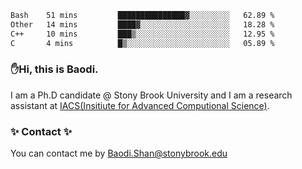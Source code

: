 <!--START_SECTION:waka-->

```txt
Bash    51 mins         ███████████████▓░░░░░░░░░   62.89 %
Other   14 mins         ████▓░░░░░░░░░░░░░░░░░░░░   18.28 %
C++     10 mins         ███▒░░░░░░░░░░░░░░░░░░░░░   12.95 %
C       4 mins          █▒░░░░░░░░░░░░░░░░░░░░░░░   05.89 %
```

<!--END_SECTION:waka-->

### ✋Hi, this is Baodi. 

I am a Ph.D candidate @ Stony Brook University and I am a research assistant at [IACS(Insitiute for Advanced Computional Science)](https://iacs.stonybrook.edu/).

### ✨ Contact ✨

You can contact me by [Baodi.Shan@stonybrook.edu](mailto:Baodi.Shan@stonybrook.edu)





<!--
[![Anurag's GitHub stats](https://github-readme-stats.vercel.app/api?username=lwshanbd&theme=jolly&show_icons=true&count_private=true&include_all_commits=true)](https://github.com/anuraghazra/github-readme-stats)
**lwshanbd/lwshanbd** is a ✨ _special_ ✨ repository because its `README.md` (this file) appears on your GitHub profile.

Here are some ideas to get you started:

- 🔭 I’m currently working on ...
- 🌱 I’m currently learning ...
- 👯 I’m looking to collaborate on ...
- 🤔 I’m looking for help with ...
- 💬 Ask me about ...
- 📫 How to reach me: ...
- 😄 Pronouns: ...
- ⚡ Fun fact: ...
-->
